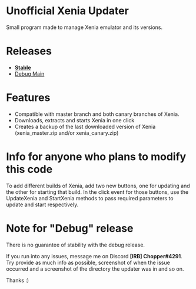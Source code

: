 # Unofficial Xenia Updater
Small program made to manage Xenia emulator and its versions.

# Releases

* [**Stable**](https://github.com/Chopper1337/XeniaUpdater/raw/main/bin/Release/XeniaUpdater.exe)
* [Debug Main](https://github.com/Chopper1337/XeniaUpdater/raw/main/bin/Debug/XeniaUpdater.exe)

# Features

* Compatible with master branch and both canary branches of Xenia.
* Downloads, extracts and starts Xenia in one click
* Creates a backup of the last downloaded version of Xenia (xenia_master.zip and/or xenia_canary.zip)

# Info for anyone who plans to modify this code

To add different builds of Xenia, add two new buttons, one for updating and the other for starting that build. In the click event for those buttons, use the UpdateXenia and StartXenia methods to pass required parameters to update and start respectively.

# Note for "Debug" release

There is no guarantee of stability with the debug release.

If you run into any issues, message me on Discord **[IRB] Chopper#4291**.
Try provide as much info as possible, screenshot of when the issue occurred and a screenshot of the directory the updater was in and so on.

Thanks :)

